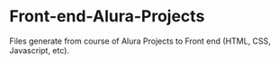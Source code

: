 # Front-end-Alura-Projects
Files generate from course of Alura Projects to Front end (HTML, CSS, Javascript, etc). 

